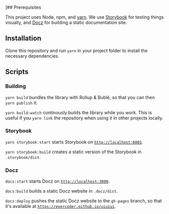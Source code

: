 ]## Prerequisites

This project uses Node, npm, and [yarn](https://yarnpkg.org). We use [Storybook](https://storybook.js.org) for testing things visually, and [Docz](https://docz.site) for building a static documentation site.

## Installation

Clone this repository and run `yarn` in your project folder to install the necessary dependencies.

## Scripts

### Building

`yarn build` bundles the library with Rollup & Bublé, so that you can then `yarn publish` it.

`yarn build:watch` continously builds the library while you work. This is useful if you `yarn link` the repository when using it in other projects locally.

### Storybook

`yarn storybook:start` starts Storybook on [`http://localhost:6001`](http://localhost:6001).

`yarn storybook:build` creates a static version of the Storybook in `.storybook/dist`.

### Docz

`docs:start` starts Docz on [`http://localhost:3000`](http://localhost:3000).

`docs:build` builds a static Docz website in `.docz/dist`.
	
`docs:deploy` pushes the static Docz website to the `gh-pages` branch, so that it's available at [`https://evercoder.github.io/uiuiui`](`https://evercoder.github.io/uiuiui`).
